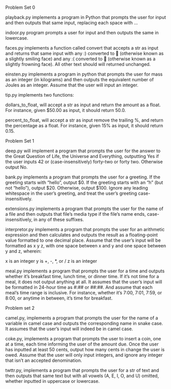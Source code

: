 Problem Set 0

playback.py implements a program in Python that prompts the user for input and then outputs that same input, replacing each space with ...

indoor.py program prompts a user for input and then outputs the same in lowercase.

faces.py implements a function called convert that accepts a str as input and returns that same input with any :) converted to 🙂 (otherwise known as a slightly smiling face) and any :( converted to 🙁 (otherwise known as a slightly frowning face). All other text should will returned unchanged.

einsten.py implements a program in python that prompts the user for mass as an integer (in kilograms) and then outputs the equivalent number of Joules as an integer. Assume that the user will input an integer.

tip.py implements two functions:

dollars_to_float, will accept a str as input and return the amount as a float. For instance, given $50.00 as input, it should return 50.0.

percent_to_float, will accept a str as input remove the trailing %, and return the percentage as a float. For instance, given 15% as input, it should return 0.15.

Problem Set 1 

deep.py will implement a program that prompts the user for the answer to the Great Question of Life, the Universe and Everything, outputting Yes if the user inputs 42 or (case-insensitively) forty-two or forty two. Otherwise output No.

bank.py implements a program that prompts the user for a greeting. If the greeting starts with “hello”, output $0. If the greeting starts with an “h” (but not “hello”), output $20. Otherwise, output $100. Ignore any leading whitespace in the user’s greeting, and treat the user’s greeting case-insensitively.

extensions.py implements a program that prompts the user for the name of a file and then outputs that file’s media type if the file’s name ends, case-insensitively, in any of these suffixes.

interpretor.py implements a program that prompts the user for an arithmetic expression and then calculates and outputs the result as a floating-point value formatted to one decimal place. Assume that the user’s input will be formatted as x y z, with one space between x and y and one space between y and z, wherein:

x is an integer
y is +, -, *, or /
z is an integer

meal.py implements a program that prompts the user for a time and outputs whether it’s breakfast time, lunch time, or dinner time. If it’s not time for a meal, it does not  output anything at all. It assumes that the user’s input will be formatted in 24-hour time as #:## or ##:##. And assume that each meal’s time range is inclusive. For instance, whether it’s 7:00, 7:01, 7:59, or 8:00, or anytime in between, it’s time for breakfast.

Problem set 2 

camel.py, implements a program that prompts the user for the name of a variable in camel case and outputs the corresponding name in snake case. It assumes that the user’s input will indeed be in camel case.

coke.py, implements a program that prompts the user to insert a coin, one at a time, each time informing the user of the amount due. Once the user has inputted at least 50 cents, output how many cents in change the user is owed. Assume that the user will only input integers, and ignore any integer that isn’t an accepted denomination.

twttr.py, implements a program that prompts the user for a str of text and then outputs that same text but with all vowels (A, E, I, O, and U) omitted, whether inputted in uppercase or lowercase.
